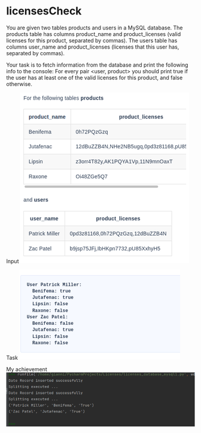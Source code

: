 # licensesCheck


You are given two tables products and users in a MySQL database. The products table has columns product_name and product_licenses (valid licenses for this product, separated by commas). The users table has columns user_name and product_licenses (licenses that this user has, separated by commas).

Your task is to fetch information from the database and print the following info to the console: For every pair <user, product> you should print true if the user has at least one of the valid licenses for this product, and false otherwise.

Input
![](Figure_1.png)

Task
![](Figure_2.png)


My achievement
![](Figure_3.png)
